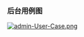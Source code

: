 
### 后台用例图

[![admin-User-Case.png](https://i.postimg.cc/JhXBKBsQ/admin-User-Case.png)](https://postimg.cc/GBc2mtJB)
